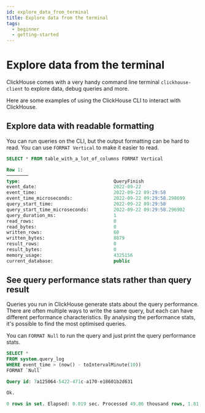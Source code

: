 ```yaml
---
id: explore_data_from_terminal
title: Explore data from the terminal
tags:
  - beginner
  - getting-started
---
```


# Explore data from the terminal

ClickHouse comes with a very handy command line terminal `clickhouse-client` to explore data, debug queries and more.

Here are some examples of using the ClickHouse CLI to interact with ClickHouse.

## Explore data with readable formatting

You can run queries on the CLI, but the output formatting can be hard to read. You can use `FORMAT Vertical` to make it easier to read.

```sql
SELECT * FROM table_with_a_lot_of_columns FORMAT Vertical

Row 1:
────────
type:                                  QueryFinish
event_date:                            2022-09-22
event_time:                            2022-09-22 09:29:58
event_time_microseconds:               2022-09-22 09:29:58.298699
query_start_time:                      2022-09-22 09:29:58
query_start_time_microseconds:         2022-09-22 09:29:58.296902
query_duration_ms:                     1
read_rows:                             0
read_bytes:                            0
written_rows:                          60
written_bytes:                         8879
result_rows:                           0
result_bytes:                          0
memory_usage:                          4325156
current_database:                      public
```

## See query performance stats rather than query result

Queries you run in ClickHouse generate stats about the query performance. There are often multiple ways to write the same query, but each can have different performance characteristics. By analysing the performance stats, it's possible to find the most optimised queries.

You can `FORMAT Null` to run the query and just print the query performance stats.

```sql
SELECT *
FROM system.query_log
WHERE event_time > (now() - toIntervalMinute(10))
FORMAT `Null`

Query id: 7a125064-5422-471c-a170-e18601b2d631

Ok.

0 rows in set. Elapsed: 0.019 sec. Processed 49.86 thousand rows, 1.81 MB (2.61 million rows/s., 94.45 MB/s.)
```